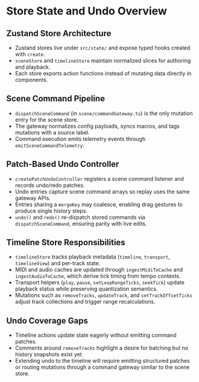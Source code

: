 # Store State and Undo Overview

## Zustand Store Architecture
- Zustand stores live under `src/state/` and expose typed hooks created with `create`.
- `sceneStore` and `timelineStore` maintain normalized slices for authoring and playback.
- Each store exports action functions instead of mutating data directly in components.

## Scene Command Pipeline
- `dispatchSceneCommand` (in `scene/commandGateway.ts`) is the only mutation entry for the scene store.
- The gateway normalizes config payloads, syncs macros, and tags mutations with a source label.
- Command execution emits telemetry events through `emitSceneCommandTelemetry`.

## Patch-Based Undo Controller
- `createPatchUndoController` registers a scene command listener and records undo/redo patches.
- Undo entries capture scene command arrays so replay uses the same gateway APIs.
- Entries sharing a `mergeKey` may coalesce, enabling drag gestures to produce single history steps.
- `undo()` and `redo()` re-dispatch stored commands via `dispatchSceneCommand`, ensuring parity with live edits.

## Timeline Store Responsibilities
- `timelineStore` tracks playback metadata (`timeline`, `transport`, `timelineView`) and per-track state.
- MIDI and audio caches are updated through `ingestMidiToCache` and `ingestAudioToCache`, which derive tick timing from tempo contexts.
- Transport helpers (`play`, `pause`, `setLoopRangeTicks`, `seekTick`) update playback status while preserving quantization semantics.
- Mutations such as `removeTracks`, `updateTrack`, and `setTrackOffsetTicks` adjust track collections and trigger range recalculations.

## Undo Coverage Gaps
- Timeline actions update state eagerly without emitting command patches.
- Comments around `removeTracks` highlight a desire for batching but no history snapshots exist yet.
- Extending undo to the timeline will require emitting structured patches or routing mutations through a command gateway similar to the scene store.
